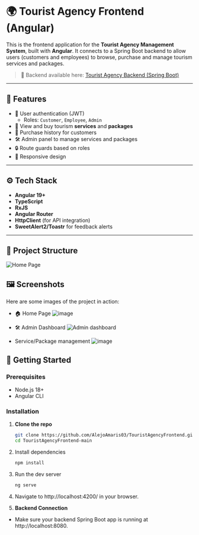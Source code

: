 # 🌍 Tourist Agency Frontend (Angular)

This is the frontend application for the **Tourist Agency Management System**, built with **Angular**. It connects to a Spring Boot backend to allow users (customers and employees) to browse, purchase and manage tourism services and packages.

> 🔗 Backend available here: [Tourist Agency Backend (Spring Boot)](https://github.com/AlejoAmaris03/TouristAgencyBackend)

---

## 📌 Features

- 👤 User authentication (JWT)
  - Roles: `Customer`, `Employee`, `Admin`
- 🧳 View and buy tourism **services** and **packages**
- 🛒 Purchase history for customers
- 🛠️ Admin panel to manage services and packages
- 🔒 Route guards based on roles
- 📲 Responsive design

---

## ⚙️ Tech Stack

- **Angular 19+**
- **TypeScript**
- **RxJS**
- **Angular Router**
- **HttpClient** (for API integration)
- **SweetAlert2/Toastr** for feedback alerts

---

## 📁 Project Structure
![Home Page](https://github.com/user-attachments/assets/a59c515d-662d-4c20-940a-5232505f5af9)


## 🖼️ Screenshots
Here are some images of the project in action:
- 🏠 Home Page
![image](https://github.com/user-attachments/assets/f785b513-b595-42ce-acf8-2a5ed1e955c7)

- 🛠️ Admin Dashboard
![Admin dashboard](https://github.com/user-attachments/assets/ddd50b80-ebe1-4e04-b559-aa8574a78a89)

- Service/Package management
![image](https://github.com/user-attachments/assets/dffcd71f-9d3b-4831-81f2-c544a6af1223)


## 🚀 Getting Started

### Prerequisites

- Node.js 18+
- Angular CLI

### Installation

1. **Clone the repo**
   ```bash
   git clone https://github.com/AlejoAmaris03/TouristAgencyFrontend.git
   cd TouristAgencyFrontend-main

2. Install dependencies
   ```bash
   npm install

3. Run the dev server
   ```bash
   ng serve

4. Navigate to http://localhost:4200/ in your browser.

5. **Backend Connection**
- Make sure your backend Spring Boot app is running at http://localhost:8080.
